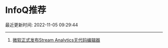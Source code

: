 # InfoQ推荐

最近更新时间: 2022-11-05 09:29:44

--- 
1. [微软正式发布Stream Analytics无代码编辑器](https://www.infoq.cn/article/gmX1XbFdgdNR1x2S8ABx) 
